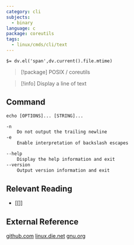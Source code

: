 ```yaml
---
category: cli
subjects:
  - binary
language: c
package: coreutils
tags:
  - linux/cmds/cli/text
---
```


`$= dv.el('span',dv.current().file.mtime)`
> [!package] POSIX / coreutils

> [!info] Display a line of text

## Command
```txt
echo [OPTIONS]... [STRING]...

-n
	Do not output the trailing newline
-e
	Enable interpretation of backslash escapes

--help
	Display the help information and exit 
--version
	Output version information and exit
```

## Relevant Reading
- [[]]

## External Reference
[github.com](https://github.com/coreutils/coreutils)
[linux.die.net](https://linux.die.net/man/1/echo)
[gnu.org](https://www.gnu.org/software/coreutils/manual/html_node/echo-invocation.html#echo-invocation)
